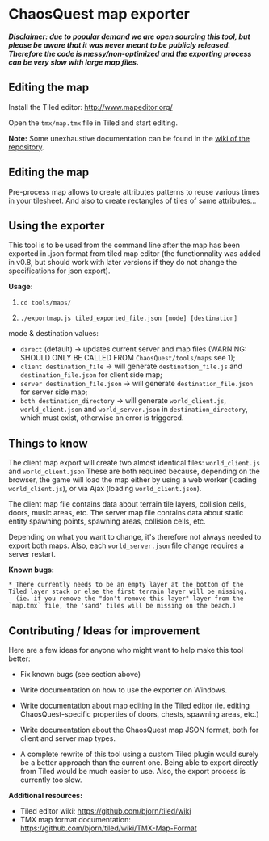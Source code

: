 ChaosQuest map exporter
=========================

***Disclaimer: due to popular demand we are open sourcing this tool, but please be aware that it was never meant to be publicly released. Therefore the code is messy/non-optimized and the exporting process can be very slow with large map files.***


Editing the map
---------------

Install the Tiled editor: http://www.mapeditor.org/

Open the `tmx/map.tmx` file in Tiled and start editing.

**Note:** Some unexhaustive documentation can be found in the [wiki of the repository](https://github.com/chaosquest/ChaosQuest/wiki/Create-a-map-using-tiled-map-editor).

Editing the map
---------------
Pre-process map allows to create attributes patterns to reuse various times in your tilesheet. And also to create rectangles of tiles of same attributes…

Using the exporter
------------------

This tool is to be used from the command line after the map has been exported in .json format from tiled map editor (the functionnality was added in v0.8, but should work with later versions if they do not change the specifications for json export).

**Usage:**

1. `cd tools/maps/`

2. `./exportmap.js tiled_exported_file.json [mode] [destination]`

mode & destination values:
* `direct` (default) → updates current server and map files (WARNING: SHOULD ONLY BE CALLED FROM `ChaosQuest/tools/maps` see 1);
* `client destination_file` → will generate `destination_file.js` and `destination_file.json` for client side map;
* `server destination_file.json` → will generate `destination_file.json` for server side map;
* `both destination_directory` → will generate `world_client.js`, `world_client.json` and `world_server.json` in `destination_directory`, which must exist, otherwise an error is triggered.


Things to know
--------------

The client map export will create two almost identical files: `world_client.js` and `world_client.json`
These are both required because, depending on the browser, the game will load the map either by using a web worker (loading `world_client.js`), or via Ajax (loading `world_client.json`).

The client map file contains data about terrain tile layers, collision cells, doors, music areas, etc.
The server map file contains data about static entity spawning points, spawning areas, collision cells, etc.

Depending on what you want to change, it's therefore not always needed to export both maps. Also, each `world_server.json` file change requires a server restart.


**Known bugs:**
 
    * There currently needs to be an empty layer at the bottom of the Tiled layer stack or else the first terrain layer will be missing.
      (ie. if you remove the "don't remove this layer" layer from the `map.tmx` file, the 'sand' tiles will be missing on the beach.)
    

Contributing / Ideas for improvement
------------------------------------

Here are a few ideas for anyone who might want to help make this tool better:

- Fix known bugs (see section above)

- Write documentation on how to use the exporter on Windows.

- Write documentation about map editing in the Tiled editor (ie. editing ChaosQuest-specific properties of doors, chests, spawning areas, etc.)

- Write documentation about the ChaosQuest map JSON format, both for client and server map types.

- A complete rewrite of this tool using a custom Tiled plugin would surely be a better approach than the current one. Being able to export directly from Tiled would be much easier to use. Also, the export process is currently too slow.


**Additional resources:**

- Tiled editor wiki: https://github.com/bjorn/tiled/wiki
- TMX map format documentation: https://github.com/bjorn/tiled/wiki/TMX-Map-Format

